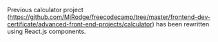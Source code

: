 Previous calculator project (https://github.com/MjRodge/freecodecamp/tree/master/frontend-dev-certificate/advanced-front-end-projects/calculator) has been rewritten using React.js components.
